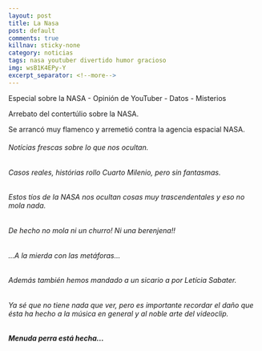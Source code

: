 ```yaml
---
layout: post
title: La Nasa
post: default
comments: true
killnav: sticky-none
category: noticias
tags: nasa youtuber divertido humor gracioso
img: wsB1K4EPy-Y
excerpt_separator: <!--more-->
---
```


Especial sobre la NASA - Opinión de YouTuber - Datos - Misterios

Arrebato del contertúlio sobre la NASA.

Se arrancó muy flamenco y arremetió contra la agencia espacial NASA.

<!--more-->


###### Notícias frescas sobre lo que nos ocultan.
###### Casos reales, histórias rollo Cuarto Milenio, pero sin fantasmas.

###### Estos tíos de la NASA nos ocultan cosas muy trascendentales y eso no mola nada.
###### De hecho no mola ni un churro! Ni una berenjena!!
###### ...A la mierda con las metáforas...

###### Además también hemos mandado a un sicario a por Letícia Sabater.
###### Ya sé que no tiene nada que ver, pero es importante recordar el daño que ésta ha hecho a la música en general y al noble arte del videoclip.
##### Menuda perra está hecha...
